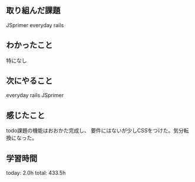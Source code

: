 ## 取り組んだ課題
 JSprimer
 everyday rails
## わかったこと
 特になし
## 次にやること
 everyday rails
 JSprimer
## 感じたこと
 todo課題の機能はおおかた完成し、
 要件にはないが少しCSSをつけた。気分転換になった。
## 学習時間
today: 2.0h
total: 433.5h